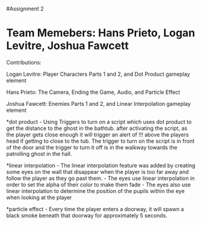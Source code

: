 #Assignment 2

Team Memebers: Hans Prieto, Logan Levitre, Joshua Fawcett
===============================================================
Contributions:

Logan Levitre: Player Characters Parts 1 and 2, and Dot Product gameplay element

Hans Prieto: The Camera, Ending the Game, Audio, and Particle Effect

Joshua Fawcett: Enemies Parts 1 and 2, and Linear Interpolation gameplay element

*dot product - Using Triggers  to turn on a script which uses dot product to get the distance to the ghost in the bathtub.
after activating the script, as the player gets close enough it will trigger an alert of !!! above the players head if getting to close to the tub.
The trigger to turn on the script is in front of the door and the trigger to turn it off is in the walkway towards the patrolling ghost in the hall.

*linear interpolation - The linear interpolation feature was added by creating some eyes on the wall that disappear when the player is too far away
and follow the player as they go past them.
	- The eyes use linear interpolation in order to set the alpha of their color to make them fade
        - The eyes also use linear interpolation to determine the position of the pupils within the eye when looking at the player

*particle effect - Every time the player enters a doorway, it will spawn a black smoke beneath that doorway for approximately 5 seconds.
